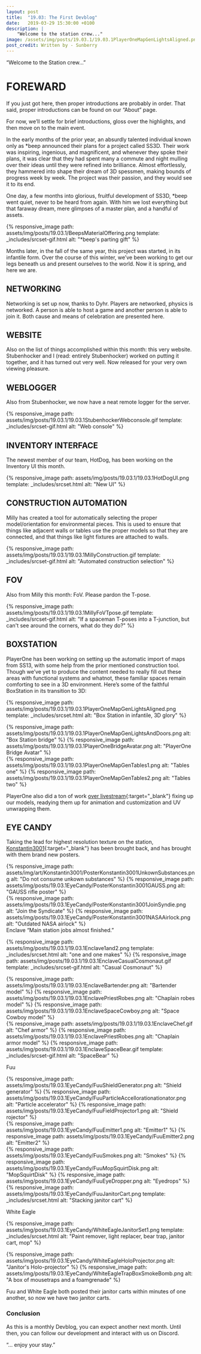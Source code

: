 ```yaml
---
layout: post
title:  "19.03: The First Devblog"
date:   2019-03-29 15:30:00 +0100
description: |
    "Welcome to the station crew..."
image: /assets/img/posts/19.03.1/19.03.1PlayerOneMapGenLightsAligned.png
post_credit: Written by - Sunberry
---
```



“Welcome to the Station crew…”

# FOREWARD

If you just got here, then proper introductions are probably in order. That said, proper introductions can be found on our “About” page.

For now, we’ll settle for brief introductions, gloss over the highlights, and then move on to the main event.

In the early months of the prior year, an absurdly talented individual known only as *beep announced their plans for a project called SS3D. Their work was inspiring, ingenious, and magnificent, and whenever they spoke their plans, it was clear that they had spent many a commute and night mulling over their ideas until they were refined into brilliance. Almost effortlessly, they hammered into shape their dream of 3D spessmen, making bounds of progress week by week. The project was their passion, and they would see it to its end.

One day, a few months into glorious, fruitful development of SS3D, *beep went quiet, never to be heard from again. With him we lost everything but that faraway dream, mere glimpses of a master plan, and a handful of assets.

{% responsive_image path: assets/img/posts/19.03.1/BeepsMaterialOffering.png template: _includes/srcset-gif.html alt: "*beep's parting gift" %}

Months later, in the fall of the same year, this project was started, in its infantile form. Over the course of this winter, we’ve been working to get our legs beneath us and present ourselves to the world. Now it is spring, and here we are.

## NETWORKING

Networking is set up now, thanks to Dyhr. Players are networked, physics is networked. A person is able to host a game and another person is able to join it. Both cause and means of celebration are presented here.

## WEBSITE

Also on the list of things accomplished within this month: this very website. Stubenhocker and I (read: entirely Stubenhocker) worked on putting it together, and it has turned out very well. Now released for your very own viewing pleasure.

## WEBLOGGER

Also from Stubenhocker, we now have a neat remote logger for the server.

{% responsive_image path: assets/img/posts/19.03.1/19.03.1StubenhockerWebconsole.gif template: _includes/srcset-gif.html alt: "Web console" %}

## INVENTORY INTERFACE

The newest member of our team, HotDog, has been working on the Inventory UI this month.

{% responsive_image path: assets/img/posts/19.03.1/19.03.1HotDogUI.png template: _includes/srcset.html alt: "New UI" %}

## CONSTRUCTION AUTOMATION

Milly has created a tool for automatically selecting the proper model/orientation for environmental pieces. This is used to ensure that things like adjacent walls or tables use the proper models so that they are connected, and that things like light fixtures are attached to walls.

{% responsive_image path: assets/img/posts/19.03.1/19.03.1MillyConstruction.gif template: _includes/srcset-gif.html alt: "Automated construction selection" %}

## FOV

Also from Milly this month: FoV. Please pardon the T-pose.

{% responsive_image path: assets/img/posts/19.03.1/19.03.1MillyFoVTpose.gif template: _includes/srcset-gif.html alt: "If a spaceman T-poses into a T-junction, but can't see around the corners, what do they do?" %}

## BOXSTATION

PlayerOne has been working on setting up the automatic import of maps from SS13, with some help from the prior mentioned construction tool. Though we’ve yet to produce the content needed to really fill out these areas with functional systems and whatnot, these familiar spaces remain comforting to see in a 3D environment. Here’s some of the faithful BoxStation in its transition to 3D:

{% responsive_image path: assets/img/posts/19.03.1/19.03.1PlayerOneMapGenLightsAligned.png template: _includes/srcset.html alt: "Box Station in infantile, 3D glory" %}
<div class='horizontal-2' markdown='1'>
{% responsive_image path: assets/img/posts/19.03.1/19.03.1PlayerOneMapGenLightsAndDoors.png  alt: "Box Station bridge" %}
{% responsive_image path: assets/img/posts/19.03.1/19.03.1PlayerOneBridgeAvatar.png alt: "PlayerOne Bridge Avatar" %}
</div>
<div class='horizontal-2' markdown='1'>
{% responsive_image path: assets/img/posts/19.03.1/19.03.1PlayerOneMapGenTables1.png alt: "Tables one" %}
{% responsive_image path: assets/img/posts/19.03.1/19.03.1PlayerOneMapGenTables2.png alt: "Tables two" %}
</div>

PlayerOne also did a ton of work [over livestream](https://www.twitch.tv/xammurapi){:target="_blank"} fixing up our models, readying them up for animation and customization and UV unwrapping them.

## EYE CANDY

Taking the lead for highest resolution texture on the station, [Konstantin3001](https://www.deviantart.com/konstantin3001){:target="_blank"} has been brought back, and has brought with them brand new posters.
<div class='horizontal-2' markdown='1'>
{% responsive_image path: assets/img/art/Konstantin3001/PosterKonstantin3001UnkownSubstances.png alt: "Do not consume unkown substances" %}
{% responsive_image path: assets/img/posts/19.03.1EyeCandy/PosterKonstantin3001GAUSS.png alt: "GAUSS rifle poster" %}
</div>
<div class='horizontal-2' markdown='1'>
{% responsive_image path: assets/img/posts/19.03.1EyeCandy/PosterKonstantin3001JoinSyndie.png alt: "Join the Syndicate" %}
{% responsive_image path: assets/img/posts/19.03.1EyeCandy/PosterKonstantin3001NASAAirlock.png alt: "Outdated NASA airlock" %}
</div>
Enclave
“Main station jobs almost finished.”

{% responsive_image path: assets/img/posts/19.03.1/19.03.1Enclave1and2.png template: _includes/srcset.html alt: "one and one makes" %}
{% responsive_image path: assets/img/posts/19.03.1/19.03.1EnclaveCasualCosmonaut.gif template: _includes/srcset-gif.html alt: "Casual Cosmonaut" %}
<div class='horizontal-3' markdown='1'>
{% responsive_image path: assets/img/posts/19.03.1/19.03.1EnclaveBartender.png alt: "Bartender model" %}
{% responsive_image path: assets/img/posts/19.03.1/19.03.1EnclavePriestRobes.png alt: "Chaplain robes model" %}
{% responsive_image path: assets/img/posts/19.03.1/19.03.1EnclaveSpaceCowboy.png alt: "Space Cowboy model" %}
</div>
<div class='horizontal-3' markdown='1'>
{% responsive_image path: assets/img/posts/19.03.1/19.03.1EnclaveChef.gif alt: "Chef armor" %}
{% responsive_image path: assets/img/posts/19.03.1/19.03.1EnclavePriestRobes.png alt: "Chaplain armor model" %}
{% responsive_image path: assets/img/posts/19.03.1/19.03.1EnclaveSpaceBear.gif template: _includes/srcset-gif.html alt: "SpaceBear" %}
</div>

Fuu
<div class='horizontal-3' markdown='1'>
{% responsive_image path: assets/img/posts/19.03.1EyeCandy/FuuShieldGenerator.png alt: "Shield generator" %}
{% responsive_image path: assets/img/posts/19.03.1EyeCandy/FuuParticleAccellorationationator.png alt: "Particle accelerator" %}
{% responsive_image path: assets/img/posts/19.03.1EyeCandy/FuuFieldProjector1.png alt: "Shield rojector" %}
</div>
<div class='horizontal-2' markdown='1'>
{% responsive_image path: assets/img/posts/19.03.1EyeCandy/FuuEmitter1.png alt: "Emitter1" %}
{% responsive_image path: assets/img/posts/19.03.1EyeCandy/FuuEmitter2.png alt: "Emitter2" %}
</div>
<div class='horizontal-3' markdown='1'>
{% responsive_image path: assets/img/posts/19.03.1EyeCandy/FuuSmokes.png alt: "Smokes" %}
{% responsive_image path: assets/img/posts/19.03.1EyeCandy/FuuMopSquirtDisk.png alt: "MopSquirtDisk" %}
{% responsive_image path: assets/img/posts/19.03.1EyeCandy/FuuEyeDropper.png alt: "Eyedrops" %}
</div>
{% responsive_image path: assets/img/posts/19.03.1EyeCandy/FuuJanitorCart.png template: _includes/srcset.html alt: "Stacking janitor cart" %}

White Eagle

{% responsive_image path: assets/img/posts/19.03.1EyeCandy/WhiteEagleJanitorSet1.png template: _includes/srcset.html alt: "Paint remover, light replacer, bear trap, janitor cart, mop" %}
<div class='horizontal-2' markdown='1'>
{% responsive_image path: assets/img/posts/19.03.1EyeCandy/WhiteEagleHoloProjector.png alt: "Janitor's Holo-projector" %}
{% responsive_image path: assets/img/posts/19.03.1EyeCandy/WhiteEagleTrapBoxSmokeBomb.png alt: "A box of mousetraps and a foamgrenade" %}
</div>

Fuu and White Eagle both posted their janitor carts within minutes of one another, so now we have two janitor carts.

### Conclusion

As this is a monthly Devblog, you can expect another next month. Until then, you can follow our development and interact with us on Discord.

“... enjoy your stay.”
